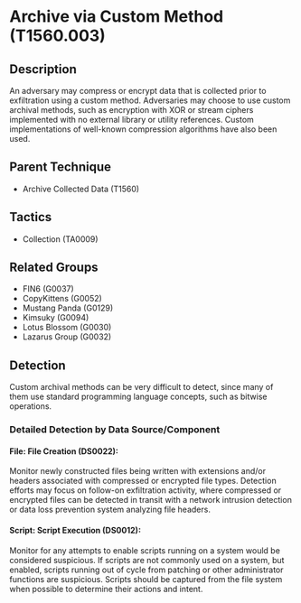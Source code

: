 # Archive via Custom Method (T1560.003)

## Description
An adversary may compress or encrypt data that is collected prior to exfiltration using a custom method. Adversaries may choose to use custom archival methods, such as encryption with XOR or stream ciphers implemented with no external library or utility references. Custom implementations of well-known compression algorithms have also been used.

## Parent Technique
- Archive Collected Data (T1560)

## Tactics
- Collection (TA0009)

## Related Groups
- FIN6 (G0037)
- CopyKittens (G0052)
- Mustang Panda (G0129)
- Kimsuky (G0094)
- Lotus Blossom (G0030)
- Lazarus Group (G0032)

## Detection
Custom archival methods can be very difficult to detect, since many of them use standard programming language concepts, such as bitwise operations.

### Detailed Detection by Data Source/Component
#### File: File Creation (DS0022): 
Monitor newly constructed files being written with extensions and/or headers associated with compressed or encrypted file types. Detection efforts may focus on follow-on exfiltration activity, where compressed or encrypted files can be detected in transit with a network intrusion detection or data loss prevention system analyzing file headers.

#### Script: Script Execution (DS0012): 
Monitor for any attempts to enable scripts running on a system would be considered suspicious. If scripts are not commonly used on a system, but enabled, scripts running out of cycle from patching or other administrator functions are suspicious. Scripts should be captured from the file system when possible to determine their actions and intent. 

